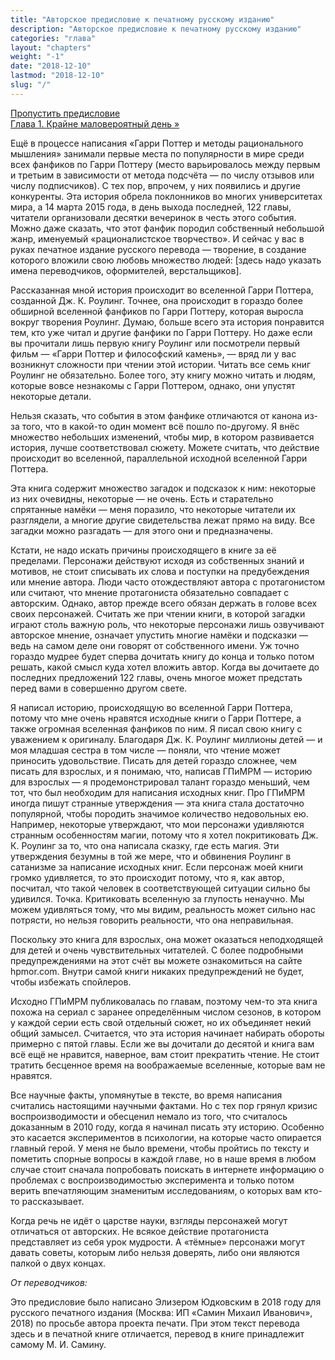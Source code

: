 ```yaml
---
title: "Авторское предисловие к печатному русскому изданию"
description: "Авторское предисловие к печатному русскому изданию"
categories: "глава"
layout: "chapters"
weight: "-1"
date: "2018-12-10"
lastmod: "2018-12-10"
slug: "/"
---
```


<nav class="pagination-nav" aria-label="Blog list page navigation" style={{marginBottom: '10px'}}><div class="pagination-nav__item"></div><div class="pagination-nav__item pagination-nav__item--next"><a class="pagination-nav__link" href="/book/1/1"><div class="pagination-nav__sublabel">Пропустить предисловие</div><div class="pagination-nav__label">Глава 1. Крайне маловероятный день »</div></a></div></nav>

Ещё в процессе написания «Гарри Поттер и методы рационального мышления» занимали первые места по популярности в мире среди всех фанфиков по Гарри Поттеру (место варьировалось между первым и третьим в зависимости от метода подсчёта — по числу отзывов или числу подписчиков). С тех пор, впрочем, у них появились и другие конкуренты. Эта история обрела поклонников во многих университетах мира, а 14 марта 2015 года, в день выхода последней, 122 главы, читатели организовали десятки вечеринок в честь этого события. Можно даже сказать, что этот фанфик породил собственный небольшой жанр, именуемый «рационалистское творчество». И сейчас у вас в руках печатное издание русского перевода — творение, в создание которого вложили свою любовь множество людей: [здесь надо указать имена переводчиков, оформителей, верстальщиков].

Рассказанная мной история происходит во вселенной Гарри Поттера, созданной Дж.  К.  Роулинг.  Точнее, она происходит в гораздо более обширной вселенной фанфиков по Гарри Поттеру, которая выросла вокруг творения Роулинг. Думаю, больше всего эта история понравится тем, кто уже читал и другие фанфики по Гарри Поттеру. Но даже если вы прочитали лишь первую книгу Роулинг или посмотрели первый фильм  — «Гарри Поттер и философский камень», — вряд ли у вас возникнут сложности при чтении этой истории. Читать все семь книг Роулинг не обязательно. Более того, эту книгу можно читать и людям, которые вовсе незнакомы с Гарри Поттером, однако, они упустят некоторые детали.

Нельзя сказать, что события в этом фанфике отличаются от канона из-за того, что в какой-то один момент всё пошло по-другому. Я внёс множество небольших изменений, чтобы мир, в котором развивается история, лучше соответствовал сюжету. Можете считать, что действие происходит во вселенной, параллельной исходной вселенной Гарри Поттера.

Эта книга содержит множество загадок и подсказок к ним: некоторые из них очевидны, некоторые — не очень. Есть и старательно спрятанные намёки — меня поразило, что некоторые читатели их разглядели, а многие другие свидетельства лежат прямо на виду. Все загадки можно разгадать — для этого они и предназначены.

Кстати, не надо искать причины происходящего в книге за её пределами. Персонажи действуют исходя из собственных знаний и мотивов, не стоит списывать их слова и поступки на предубеждения или мнение автора. Люди часто отождествляют автора с протагонистом или считают, что мнение протагониста обязательно совпадает с авторским. Однако, автор прежде всего обязан держать в голове всех своих персонажей. Считать же при чтении книги, в которой загадки играют столь важную роль, что некоторые персонажи лишь озвучивают авторское мнение, означает упустить многие намёки и подсказки — ведь на самом деле они говорят от собственного имени. Уж точно гораздо мудрее будет сперва дочитать книгу до конца и только потом решать, какой смысл куда хотел вложить автор. Когда вы дочитаете до последних предложений 122 главы, очень многое может предстать перед вами в совершенно другом свете.

Я написал историю, происходящую во вселенной Гарри Поттера, потому что мне очень нравятся исходные книги о Гарри Поттере, а также огромная вселенная фанфиков по ним. Я писал свою книгу с уважением к оригиналу. Благодаря Дж.  К.  Роулинг миллионы детей — и моя младшая сестра в том числе — поняли, что чтение может приносить удовольствие. Писать для детей гораздо сложнее, чем писать для взрослых, и я понимаю, что, написав ГПиМРМ — историю для взрослых — я продемонстрировал талант гораздо меньший, чем тот, что был необходим для написания исходных книг. Про ГПиМРМ иногда пишут странные утверждения — эта книга стала достаточно популярной, чтобы породить значимое количество недовольных ею. Например, некоторые утверждают, что мои персонажи удивляются странным особенностям магии, потому что я хотел покритиковать Дж.  К.  Роулинг за то, что она написала сказку, где есть магия. Эти утверждения безумны в той же мере, что и обвинения Роулинг в сатанизме за написание исходных книг. Если персонаж моей книги громко удивляется, то это происходит потому, что я, как автор, посчитал, что такой человек в соответствующей ситуации сильно бы удивился. Точка. Критиковать вселенную за глупость ненаучно. Мы можем удивляться тому, что мы видим, реальность может сильно нас потрясти, но нельзя говорить реальности, что она неправильная.

Поскольку это книга для взрослых, она может оказаться неподходящей для детей и очень чувствительных читателей. С более подробными предупреждениями на этот счёт вы можете ознакомиться на сайте hpmor.com. Внутри самой книги никаких предупреждений не будет, чтобы избежать спойлеров.

Исходно ГПиМРМ публиковалась по главам, поэтому чем-то эта книга похожа на сериал с заранее определённым числом сезонов, в котором у каждой серии есть свой отдельный сюжет, но их объединяет некий общий замысел. Считается, что эта история начинает набирать обороты примерно с пятой главы. Если же вы дочитали до десятой и книга вам всё ещё не нравится, наверное, вам стоит прекратить чтение. Не стоит тратить бесценное время на воображаемые вселенные, которые вам не нравятся.

Все научные факты, упомянутые в тексте, во время написания считались настоящими научными фактами. Но с тех пор грянул кризис воспроизводимости и обесценил немало из того, что считалось доказанным в 2010 году, когда я начинал писать эту историю. Особенно это касается экспериментов в психологии, на которые часто опирается главный герой. У меня не было времени, чтобы пройтись по тексту и пометить спорные вопросы в каждой главе, но в наше время в любом случае стоит сначала попробовать поискать в интернете информацию о проблемах с воспроизводимостью эксперимента и только потом верить впечатляющим знаменитым исследованиям, о которых вам кто-то рассказывает.

Когда речь не идёт о царстве науки, взгляды персонажей могут отличаться от авторских. Не всякое действие протагониста представляет из себя урок мудрости. А «тёмные» персонажи могут давать советы, которым либо нельзя доверять, либо они являются палкой о двух концах.

_От переводчиков:_

Это предисловие было написано Элизером Юдковским в 2018 году для русского печатного издания (Москва: ИП «Самин Михаил Иванович», 2018) по просьбе автора проекта печати. При этом текст перевода здесь и в печатной книге отличается, перевод в книге принадлежит самому М. И. Самину.
